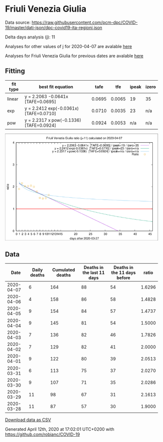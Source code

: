 # Friuli Venezia Giulia

Data source: https://raw.githubusercontent.com/pcm-dpc/COVID-19/master/dati-json/dpc-covid19-ita-regioni.json

Delta days analysis (j): 11

Analyses for other values of j for 2020-04-07 are avalable [here](../2020-04-07/README.md)

Analyses for Friuli Venezia Giulia for previous dates are avalable [here](../README.md)

## Fitting 
|fit type|best fit equation|tafe|tfe|ipeak|izero|
|-------|-----|--------|------|---|---|
|linear|y = 2.2063 -0.0641x  [TAFE=0.0695]|0.0695|0.0065|19|35|
|exp|y = 2.2412 exp(-0.0361x)  [TAFE=0.0710]|0.0710|0.0035|23|n/a|
|pow|y = 2.2317 x pow(-0.1336)  [TAFE=0.0924]|0.0924|0.0053|n/a|n/a|

![Plot](COVID-19_friuli_venezia_giulia_j11_2020-04-07.png)

## Data
|Date|Daily deaths|Cumulated deaths|Deaths in the last 11 days|Deaths in the 11 days before|ratio|
|----|----------|-----------|-------|--------------------|-----|
|2020-04-07|6|164|88|54|1.6296|
|2020-04-06|4|158|86|58|1.4828|
|2020-04-05|9|154|84|57|1.4737|
|2020-04-04|9|145|81|54|1.5000|
|2020-04-03|7|136|82|46|1.7826|
|2020-04-02|7|129|82|41|2.0000|
|2020-04-01|9|122|80|39|2.0513|
|2020-03-31|6|113|75|37|2.0270|
|2020-03-30|9|107|71|35|2.0286|
|2020-03-29|11|98|67|31|2.1613|
|2020-03-28|11|87|57|30|1.9000|

[Download data as CSV](COVID-19_friuli_venezia_giulia_j11_2020-04-07.csv)

Generated April 12th, 2020 at 17:02:01 UTC+0200 with https://github.com/robianc/COVID-19
